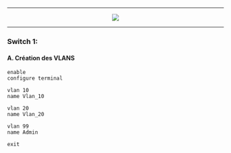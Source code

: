 -----------------------------------------------------------------------------------------------------------------------------------------------
<p align ='center'> <img src='https://user-images.githubusercontent.com/35907/227744660-e51df597-ba58-4fe8-ac26-cf169eacb185.png'> </p>



-----------------------------------------------------------------------------------------------------------------------------------------------
### Switch 1:

#### A. Création des VLANS 
```
enable
configure terminal

vlan 10
name Vlan_10

vlan 20
name Vlan_20

vlan 99
name Admin

exit
```
